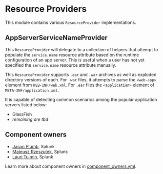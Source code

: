 
# Resource Providers

This module contains various `ResourceProvider` implementations.

## AppServerServiceNameProvider

This `ResourceProvider` will delegate to a collection of helpers that attempt
to populate the `service.name` resource attribute based on the runtime configuration
of an app server. This is useful when a user has not yet specified the `service.name`
resource attribute manually.

This `ResourceProvider` supports `.ear` and `.war` archives as well as exploded directory
versions of each. For `.war` files, it attempts to parse the `<web-app>` element
from `WEB-INF/web.xml`. For `.ear` files the `<application>` element of `META-INF/application.xml`.

It is capable of detecting common scenarios among the popular application servers listed below:

* GlassFish
* _remaining are tbd_

## Component owners

- [Jason Plumb](https://github.com/breedx-splk), Splunk
- [Mateusz Rzeszutek](https://github.com/mateuszrzeszutek), Splunk
- [Lauri Tulmin](https://github.com/laurit), Splunk

Learn more about component owners in [component_owners.yml](../.github/component_owners.yml).
